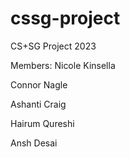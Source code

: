 # cssg-project

CS+SG Project 2023

Members:
Nicole Kinsella

Connor Nagle

Ashanti Craig

Hairum Qureshi


Ansh Desai
